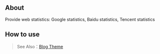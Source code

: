 ## About

Provide web statistics: Google statistics, Baidu statistics, Tencent statistics

## How to use

> See Also：[Blog Theme](https://github.com/zhennann/cabloy-module-api-cms-themeblog)
